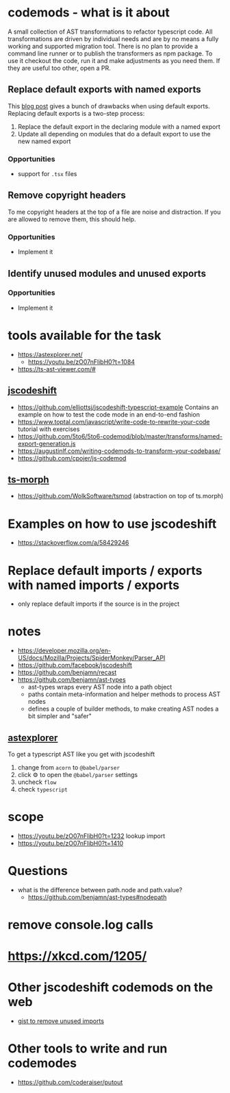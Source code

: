 # codemods - what is it about

A small collection of AST transformations to refactor typescript code.
All transformations are driven by individual needs and are by no means a fully working and supported migration tool.
There is no plan to provide a command line runner or to publish the transformers as npm package.
To use it checkout the code, run it and make adjustments as you need them.
If they are useful too other, open a PR.

## Replace default exports with named exports

This [blog post](https://humanwhocodes.com/blog/2019/01/stop-using-default-exports-javascript-module/) gives a bunch of drawbacks when using default exports.
Replacing default exports is a two-step process:

1. Replace the default export in the declaring module with a named export
1. Update all depending on modules that do a default export to use the new named export

### Opportunities

- support for `.tsx` files

## Remove copyright headers

To me copyright headers at the top of a file are noise and distraction.
If you are allowed to remove them, this should help.

### Opportunities

- Implement it

## Identify unused modules and unused exports

### Opportunities

- Implement it

# tools available for the task

- https://astexplorer.net/
  - https://youtu.be/zO07nFlibH0?t=1084
- https://ts-ast-viewer.com/#

## [jscodeshift](https://github.com/facebook/jscodeshift)

- https://github.com/elliottsj/jscodeshift-typescript-example
  Contains an example on how to test the code mode in an end-to-end fashion
- https://www.toptal.com/javascript/write-code-to-rewrite-your-code
  tutorial with exercises
- https://github.com/5to6/5to6-codemod/blob/master/transforms/named-export-generation.js
- https://augustinlf.com/writing-codemods-to-transform-your-codebase/
- https://github.com/cpojer/js-codemod

## [ts-morph](https://ts-morph.com/)

- https://github.com/WolkSoftware/tsmod (abstraction on top of ts.morph)

# Examples on how to use jscodeshift

- https://stackoverflow.com/a/58429246

# Replace default imports / exports with named imports / exports

- only replace default imports if the source is in the project

# notes

- https://developer.mozilla.org/en-US/docs/Mozilla/Projects/SpiderMonkey/Parser_API
- https://github.com/facebook/jscodeshift
- https://github.com/benjamn/recast
- https://github.com/benjamn/ast-types
  - ast-types wraps every AST node into a path object
  - paths contain meta-information and helper methods to process AST nodes
  - defines a couple of builder methods, to make creating AST nodes a bit simpler and "safer"
  
## [astexplorer](https://astexplorer.net/)

To get a typescript AST like you get with jscodeshift

1. change from `acorn` to `@babel/parser`
1. click ⚙️ to open the `@babel/parser` settings
1. uncheck `flow`
1. check `typescript`


# scope

- https://youtu.be/zO07nFlibH0?t=1232 lookup import
- https://youtu.be/zO07nFlibH0?t=1410

# Questions

- what is the difference between path.node and path.value?
  - https://github.com/benjamn/ast-types#nodepath

# remove console.log calls

# https://xkcd.com/1205/


# Other jscodeshift codemods on the web
- [gist to remove unused imports](https://gist.github.com/nemtsov/8f5a6a78268839abaca78ad1fbe8368c)

# Other tools to write and run codemodes
- https://github.com/coderaiser/putout
